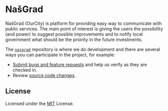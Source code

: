# NašGrad

NašGrad (OurCity) is platform for providing easy way to communicate with public services. The main point of interest is giving the users the possibility (and power) to suggest possible improvements and to notify local government what should be the priority in the future investments.

The [`nasgrad`](https://github.com/NasGradApp/nasgrad) repository is where we do development and there are several ways you can participate in the project, for example:

* [Submit bugs and feature requests](https://github.com/NasGradApp/nasgrad/issues) and help us verify as they are checked in.
* Review [source code changes](https://github.com/NasGradApp/nasgrad/pulls).

## License

Licensed under the [MIT](LICENSE) License.
